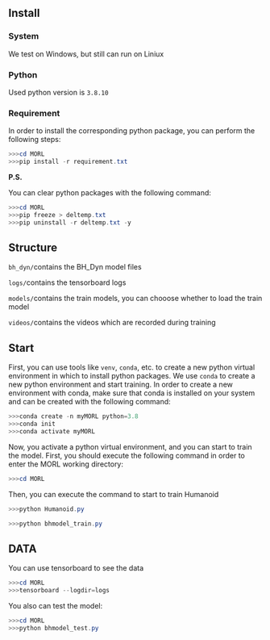 ## Install

### System

We test on Windows, but still can run on Liniux

### Python

Used python version is `3.8.10`

### Requirement

In order to install the corresponding python package, you can perform the following steps:

```powershell
>>>cd MORL
>>>pip install -r requirement.txt
```

**P.S.**

You can clear python packages with the following command:

```powershell
>>>cd MORL
>>>pip freeze > deltemp.txt
>>>pip uninstall -r deltemp.txt -y
```

## Structure

`bh_dyn/`contains the BH_Dyn model files

`logs/`contains the tensorboard logs

`models/`contains the train models, you can chooose whether to load the train model

`videos/`contains the videos which are recorded during training



## Start

First, you can use tools like `venv`, `conda`, etc. to create a new python virtual environment in which to install python packages. We use `conda` to create a new python environment and start training. In order to create a new environment with conda, make sure that conda is installed on your system and can be created with the following command:

```powershell
>>>conda create -n myMORL python=3.8
>>>conda init
>>>conda activate myMORL
```

Now, you activate a python virtual environment, and you can start to train the model. First, you should execute the following command in order to enter the MORL working directory:

```powershell
>>>cd MORL
```

Then, you can execute the command to start to train Humanoid

```powershell
>>>python Humanoid.py
```

```powershell
>>>python bhmodel_train.py
```

## DATA

You can use tensorboard to see the data

```powershell
>>>cd MORL
>>>tensorboard --logdir=logs
```

You also can test the model:

```powershell
>>>cd MORL
>>>python bhmodel_test.py
```

